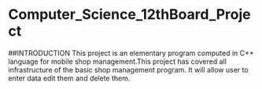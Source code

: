 # Computer_Science_12thBoard_Project
##INTRODUCTION
This project is an elementary program computed in C++ language for mobile shop management.This project has covered all infrastructure of the basic shop management program. It will allow user to enter data edit them and delete them.
